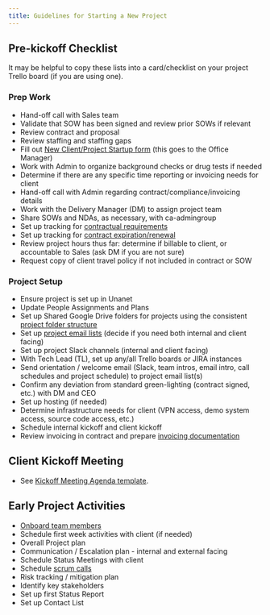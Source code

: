 ```yaml
---
title: Guidelines for Starting a New Project
---
```


## Pre-kickoff Checklist

It may be helpful to copy these lists into a card/checklist on your project Trello board (if you are using one).

### Prep Work

-   Hand-off call with Sales team
-   Validate that SOW has been signed and review prior SOWs if relevant
-   Review contract and proposal
-   Review staffing and staffing gaps
-   Fill out [New Client/Project Startup form](https://docs.google.com/a/civicactions.com/forms/d/1UoLOeP0NgsNNDHfRbo50zE2onRuWQ4K-hHB2Q-RFcF8/viewform) (this goes to the Office Manager)
-   Work with Admin to organize background checks or drug tests if needed
-   Determine if there are any specific time reporting or invoicing needs for client
-   Hand-off call with Admin regarding contract/compliance/invoicing details
-   Work with the Delivery Manager (DM) to assign project team
-   Share SOWs and NDAs, as necessary, with ca-admingroup
-   Set up tracking for [contractual requirements](contractual-requirements.md)
-   Set up tracking for [contract expiration/renewal](contract-expiration-tracking.md)
-   Review project hours thus far: determine if billable to client, or accountable to Sales (ask DM if you are not sure)
-   Request copy of client travel policy if not included in contract or SOW

### Project Setup

-   Ensure project is set up in Unanet
-   Update People Assignments and Plans
-   Set up Shared Google Drive folders for projects using the consistent [project folder structure](project-folder.md)
-   Set up [project email lists](listserv-setup.md) (decide if you need both internal and client facing)
-   Set up project Slack channels (internal and client facing)
-   With Tech Lead (TL), set up any/all Trello boards or JIRA instances
-   Send orientation / welcome email (Slack, team intros, email intro, call schedules and project schedule) to project email list(s)
-   Confirm any deviation from standard green-lighting (contract signed, etc.) with DM and CEO
-   Set up hosting (if needed)
-   Determine infrastructure needs for client (VPN access, demo system access, source code access, etc.)
-   Schedule internal kickoff and client kickoff
-   Review invoicing in contract and prepare [invoicing documentation](invoicing.md)

## Client Kickoff Meeting

-   See [Kickoff Meeting Agenda template](https://docs.google.com/document/d/1pmOruj_1PeSfmJtxzvjDy7KxTTJi0VS8D62WUrWjeSM/edit).

## Early Project Activities

-   [Onboard team members](onboarding-new-project-team-member.md)
-   Schedule first week activities with client (if needed)
-   Overall Project plan
-   Communication / Escalation plan - internal and external facing
-   Schedule Status Meetings with client
-   Schedule [scrum calls](../../common-practices-tools/agile/daily-scrum-calls.md)
-   Risk tracking / mitigation plan
-   Identify key stakeholders
-   Set up first Status Report
-   Set up Contact List
